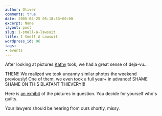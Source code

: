 ```yaml
---
author: Oliver
comments: true
date: 2005-04-25 05:18:53+00:00
excerpt: None
layout: post
slug: i-smell-a-lawsuit
title: I Smell A Lawsuit
wordpress_id: 96
tags:
- events
---
```


After looking at pictures <a href="http://www.xanga.com/item.aspx?user=chix0rgirl&amp;tab=weblogs&amp;uid=248754527">Kathy</a> took, we had a great sense of deja-vu...

THEN!! We realized we took uncanny similar photos the weekend previously! One of them, we even took a full year+ in advance! SHAME SHAME ON THIS BLATANT THIEVERY!!!

Here is <a href="http://www.oliverweb.com/kathy">an exhibit</a> of the pictures in question. You decide for yourself who's guilty.

Your lawyers should be hearing from ours shortly, missy.